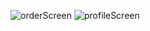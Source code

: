 ![orderScreen](https://github.com/user-attachments/assets/99c3f712-892a-446c-a538-730684383484)
![profileScreen](https://github.com/user-attachments/assets/21ae70ea-e76b-4881-8307-59c7f95c3a88)
